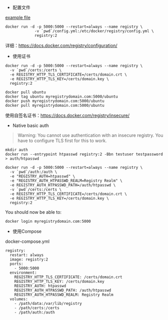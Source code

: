 


- 配置文件

[example file](https://github.com/docker/distribution/blob/master/cmd/registry/config-example.yml)

```
docker run -d -p 5000:5000 --restart=always --name registry \
             -v `pwd`/config.yml:/etc/docker/registry/config.yml \
             registry:2
```


详细：https://docs.docker.com/registry/configuration/

- 使用证书

```
docker run -d -p 5000:5000 --restart=always --name registry \
  -v `pwd`/certs:/certs \
  -e REGISTRY_HTTP_TLS_CERTIFICATE=/certs/domain.crt \
  -e REGISTRY_HTTP_TLS_KEY=/certs/domain.key \
  registry:2
```

```
docker pull ubuntu
docker tag ubuntu myregistrydomain.com:5000/ubuntu
docker push myregistrydomain.com:5000/ubuntu
docker pull myregistrydomain.com:5000/ubuntu
```

使用自签名证书：https://docs.docker.com/registry/insecure/


- Native basic auth

> Warning: You cannot use authentication with an insecure registry. You have to configure TLS first for this to work.


```
mkdir auth
docker run --entrypoint htpasswd registry:2 -Bbn testuser testpassword > auth/htpasswd

docker run -d -p 5000:5000 --restart=always --name registry \
  -v `pwd`/auth:/auth \
  -e "REGISTRY_AUTH=htpasswd" \
  -e "REGISTRY_AUTH_HTPASSWD_REALM=Registry Realm" \
  -e REGISTRY_AUTH_HTPASSWD_PATH=/auth/htpasswd \
  -v `pwd`/certs:/certs \
  -e REGISTRY_HTTP_TLS_CERTIFICATE=/certs/domain.crt \
  -e REGISTRY_HTTP_TLS_KEY=/certs/domain.key \
  registry:2
```

You should now be able to:

```
docker login myregistrydomain.com:5000
```


- 使用Compose

docker-compose.yml

```
registry:
  restart: always
  image: registry:2
  ports:
    - 5000:5000
  environment:
    REGISTRY_HTTP_TLS_CERTIFICATE: /certs/domain.crt
    REGISTRY_HTTP_TLS_KEY: /certs/domain.key
    REGISTRY_AUTH: htpasswd
    REGISTRY_AUTH_HTPASSWD_PATH: /auth/htpasswd
    REGISTRY_AUTH_HTPASSWD_REALM: Registry Realm
  volumes:
    - /path/data:/var/lib/registry
    - /path/certs:/certs
    - /path/auth:/auth
```
